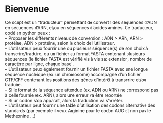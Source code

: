 # Bienvenue
Ce script est un “traducteur” permettant de convertir des séquences d’ADN en séquences
d’ARN, et/ou en séquences d’acides aminés. Ce traducteur,
codé en python peux :  
– Proposer les différents niveaux de conversion : ADN > ARN, ARN > protéine, ADN >
protéine, selon le choix de l’utilisateur.  
– L’utilisateur peux fournir une ou plusieurs séquence(s) de son choix à
transcrire/traduire, ou un fichier au format FASTA contenant plusieurs séquences (le fichier FASTA est vérifié vis à vis sa: extension, nombre de caractére par ligne, chaque base).  
– L’utilisateur peux également fournir un fichier FASTA avec une longue
séquence nucléique (ex. un chromosome) accompagné d’un fichier GTF/GFF
contenant les positions des gènes d’intérêt à transcrire et/ou traduire.  
– Si le format de la séquence attendue (ex. ADN ou ARN) ne correspond pas à celle
fournie (ex. ARN), alors une erreur va être reportée  
– Si un codon stop apparaît, alors la traduction va s’arrêter.  
– L’utilisateur peut fournir une table d’utilisation des codons alternative des standards
(par exemple il veux Arginine pour le codon AUG et non pas le Metheonine ...).
